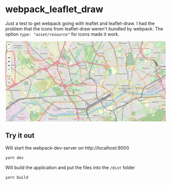 # webpack_leaflet_draw
 Just a test to get webpack going with leaflet and leaflet-draw. I had the problem that the icons from leaflet-draw weren't bundled by webpack. The option *`type: "asset/resource"`* for icons made it work. 

![image-20211024174410326](./image-20211024174119082.png?raw=true)

## Try it out

Will start the webpack-dev-server on http://localhost:9000

 ```bash
yarn dev
 ```

Will build the application and put the files into the `/dist` folder

```
yarn build
```

